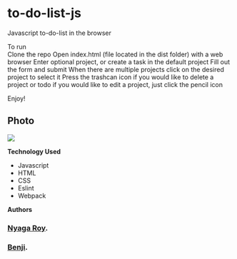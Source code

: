 # to-do-list-js
Javascript to-do-list in the browser

To run  
        Clone the repo
        Open index.html (file located in the dist folder) with a web browser
        Enter optional project, or create a task in the default project
        Fill out the form and submit
        When there are multiple projects click on the desired project to select it
        Press the trashcan icon if you would like to delete a project or todo
        if you would like to edit a project, just click the pencil icon


Enjoy!

## Photo
<img src="https://res.cloudinary.com/it-s-tech/image/upload/v1585156732/Screenshot_from_2020-03-25_18-13-36_mfmb7n.png">

**Technology Used**
* Javascript
* HTML
* CSS
* Eslint
* Webpack

**Authors**
### [Nyaga Roy](https://github.com/RoyNyaga).
### [Benji](https://github.com/BenjaminGarza).
